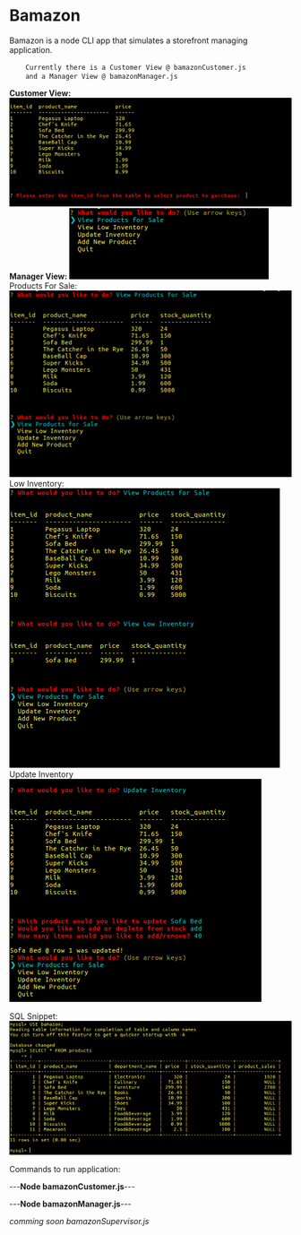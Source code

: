 
# Bamazon

Bamazon is a node CLI app that simulates a storefront managing application.

		

		Currently there is a Customer View @ bamazonCustomer.js
		and a Manager View @ bamazonManager.js
		
**Customer View:**
![Customer View Images](https://github.com/mark7389/Bamazon/blob/master/images/mark%40eagle-D9842:%20~-Coding-homeworks-Bamazon-Scripts_005.png)
**Manager View:**
![Manager View Images](https://github.com/mark7389/Bamazon/blob/master/images/mark%40eagle-D9842:%20~-Coding-homeworks-Bamazon-Scripts_007.png)
Products For Sale:
![Manager View Images](https://github.com/mark7389/Bamazon/blob/master/images/mark%40eagle-D9842:%20~-Coding-homeworks-Bamazon-Scripts_008.png)
Low Inventory:
![Manager View Images](https://github.com/mark7389/Bamazon/blob/master/images/mark%40eagle-D9842:%20~-Coding-homeworks-Bamazon-Scripts_009.png)
Update Inventory
![Manager View Images](https://github.com/mark7389/Bamazon/blob/master/images/mark%40eagle-D9842:%20~-Coding-homeworks-Bamazon-Scripts_010.png)

SQL Snippet:
	![SQL IMAGE](https://github.com/mark7389/Bamazon/blob/master/images/mark%40eagle-D9842:%20~-Coding-homeworks-Bamazon-Scripts_012.png)

Commands to run application:

---**Node bamazonCustomer.js**---

---**Node bamazonManager.js**---

*comming soon bamazonSupervisor.js*
		




